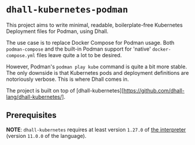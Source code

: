 # `dhall-kubernetes-podman`

This project aims to write minimal, readable, boilerplate-free Kubernetes Deployment files for Podman, using Dhall.

The use case is to replace Docker Compose for Podman usage. Both `podman-compose` and the built-in Podman support for 'native' `docker-compose.yml` files leave quite a lot to be desired.

However, Podman's `podman play kube` command is quite a bit more stable. The only downside is that Kubernetes pods and deployment definitions are notoriously verbose. This is where Dhall comes in.

The project is built on top of [dhall-kubernetes][https://github.com/dhall-lang/dhall-kubernetes/].

## Prerequisites

**NOTE**: `dhall-kubernetes` requires at least version `1.27.0` of [the interpreter](https://github.com/dhall-lang/dhall-haskell)
(version `11.0.0` of the language).